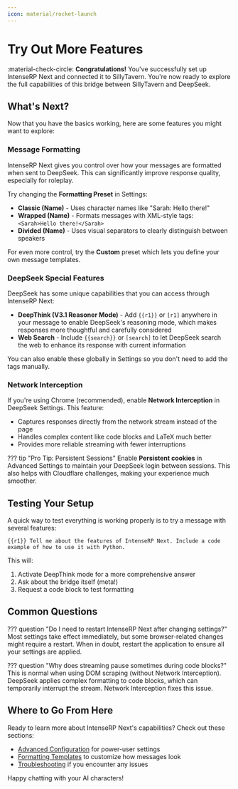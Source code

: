 ```yaml
---
icon: material/rocket-launch
---
```


# Try Out More Features

:material-check-circle: **Congratulations!** You've successfully set up IntenseRP Next and connected it to SillyTavern. You're now ready to explore the full capabilities of this bridge between SillyTavern and DeepSeek.

## What's Next?

Now that you have the basics working, here are some features you might want to explore:

### Message Formatting

IntenseRP Next gives you control over how your messages are formatted when sent to DeepSeek. This can significantly improve response quality, especially for roleplay.

Try changing the **Formatting Preset** in Settings:

- **Classic (Name)** - Uses character names like "Sarah: Hello there!"
- **Wrapped (Name)** - Formats messages with XML-style tags: `<Sarah>Hello there!</Sarah>`
- **Divided (Name)** - Uses visual separators to clearly distinguish between speakers

For even more control, try the **Custom** preset which lets you define your own message templates.

### DeepSeek Special Features

DeepSeek has some unique capabilities that you can access through IntenseRP Next:

- **DeepThink (V3.1 Reasoner Mode)** - Add `{{r1}}` or `[r1]` anywhere in your message to enable DeepSeek's reasoning mode, which makes responses more thoughtful and carefully considered
- **Web Search** - Include `{{search}}` or `[search]` to let DeepSeek search the web to enhance its response with current information

You can also enable these globally in Settings so you don't need to add the tags manually.

### Network Interception

If you're using Chrome (recommended), enable **Network Interception** in DeepSeek Settings. This feature:

- Captures responses directly from the network stream instead of the page
- Handles complex content like code blocks and LaTeX much better
- Provides more reliable streaming with fewer interruptions

??? tip "Pro Tip: Persistent Sessions"
    Enable **Persistent cookies** in Advanced Settings to maintain your DeepSeek login between sessions. This also helps with Cloudflare challenges, making your experience much smoother.

## Testing Your Setup

A quick way to test everything is working properly is to try a message with several features:

```
{{r1}} Tell me about the features of IntenseRP Next. Include a code example of how to use it with Python.
```

This will:

1. Activate DeepThink mode for a more comprehensive answer
2. Ask about the bridge itself (meta!)
3. Request a code block to test formatting

## Common Questions

??? question "Do I need to restart IntenseRP Next after changing settings?"
    Most settings take effect immediately, but some browser-related changes might require a restart. When in doubt, restart the application to ensure all your settings are applied.

??? question "Why does streaming pause sometimes during code blocks?"
    This is normal when using DOM scraping (without Network Interception). DeepSeek applies complex formatting to code blocks, which can temporarily interrupt the stream. Network Interception fixes this issue.

## Where to Go From Here

Ready to learn more about IntenseRP Next's capabilities? Check out these sections:

- [Advanced Configuration](../../features/advanced-configuration.md) for power-user settings
- [Formatting Templates](../../features/formatting-templates/pre-defined-templates.md) to customize how messages look
- [Troubleshooting](../if-it-didnt/troubleshooting.md) if you encounter any issues

Happy chatting with your AI characters!